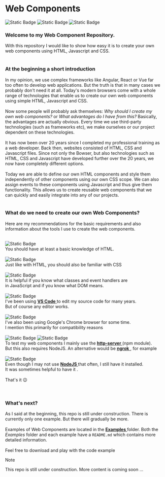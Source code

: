 # Web Components

![Static Badge](https://img.shields.io/badge/Uses%20HTML5-%23525252?style=plastic&logo=html5&logoColor=%2333bbff&label=%20&labelColor=%23525252&link=https%3A%2F%2Fgithub.com%2Fpraetoriani)
![Static Badge](https://img.shields.io/badge/Uses%20CSS3-%23525252?style=plastic&logo=css3&logoColor=%2333CC33&label=%20&labelColor=%23525252&link=https%3A%2F%2Fgithub.com%2Fpraetoriani)
![Static Badge](https://img.shields.io/badge/Uses%20Javascript-%23525252?style=plastic&logo=javascript&logoColor=%23ffd633&label=%20&labelColor=%23525252&link=https%3A%2F%2Fgithub.com%2Fpraetoriani)


### Welcome to my <strong>Web Component Repository</strong>.

With this repository I would like to show how easy it is to create your own web components using HTML, Javascript and CSS.
<br><br>

### At the beginning a short introduction

In my opinion, we use complex frameworks like Angular, React or Vue far too often to develop web applications. But the truth is that in many cases we probably don't need it at all. Today's modern browsers come with a whole range of technologies that enable us to create our own web components using simple HTML, Javascript and CSS.
<br><br>
Now some people will probably ask themselves: <i>Why should I create my own web components?</i> or <i>What advantages do I have from this?</i> Basically, the advantages are actually obvious. Every time we use third-party technologies (such as frameworks etc), we make ourselves or our project dependent on these technologies.
<br><br>
It has now been over 20 years since I completed my professional training as a web developer. Back then, websites consisted of HTML, CSS and Javascript files. Since not only the Bowser, but also technologies such as HTML, CSS and Javascript have developed further over the 20 years, we now have completely different options.
<br><br>
Today we are able to define our own HTML components and style them independently of other components using our own CSS scope. We can also assign events to these components using Javascript and thus give them functionality. This allows us to create reusable web components that we can quickly and easily integrate into any of our projects.
<br><br>

### What do we need to create our own Web Components?
<!--
Actually, I have already answered this question in my short introduction. All we need to create our own web components is:
<br><br>
:pushpin: Knowledge of HTML, CSS and Javascript.
<br>
:pushpin: A modern web browser (e.g. Chrome)
<br>
:pushpin: A code editor (I use VS Code)
<br>
:pushpin: A local web server (I use the Node module http-server)
-->
Here are my recommendations for the basic requirements and also information about the tools I use to create the web components.
<br><br>

![Static Badge](https://img.shields.io/badge/Requires%20HTML%20Skills-%23525252?style=plastic&logo=html5&logoColor=%23DFDFDF&label=%20&labelColor=%23525252&link=https%3A%2F%2Fgithub.com%2Fpraetoriani)
<br>You should have at least a basic knowledge of HTML.
<br><br>
![Static Badge](https://img.shields.io/badge/Requires%20CSS%20Skills-%23525252?style=plastic&logo=css3&logoColor=%23DFDFDF&label=%20&labelColor=%23525252&link=https%3A%2F%2Fgithub.com%2Fpraetoriani)
<br>Just like with HTML, you should also be familiar with CSS
<br><br>
![Static Badge](https://img.shields.io/badge/Requires%20JavaScript%20Skills-%23525252?style=plastic&logo=javascript&logoColor=%23DFDFDF&label=%20&labelColor=%23525252&link=https%3A%2F%2Fgithub.com%2Fpraetoriani)
<br>It is helpful if you know what classes and event handlers are<br>in JavaScript and if you know what DOM means.
<br><br>
![Static Badge](https://img.shields.io/badge/Recommended%3A%20VS%20Code-%23525252?style=plastic&logo=visualstudiocode&logoColor=%23DFDFDF&label=%20&labelColor=%23525252&link=https%3A%2F%2Fgithub.com%2Fpraetoriani)
<br>I've been using [ **VS Code** ](https://code.visualstudio.com/) to edit my source code for many years.<br>But of course any editor works.
<br><br>
![Static Badge](https://img.shields.io/badge/Recommended%3A%20Chrome%20Browser-%23525252?style=plastic&logo=googlechrome&logoColor=%23DFDFDF&label=%20&labelColor=%23525252&link=https%3A%2F%2Fgithub.com%2Fpraetoriani)
<br>I've also been using Google's Chrome browser for some time.<br>I mention this primarily for compatibility reasons
<br><br>
![Static Badge](https://img.shields.io/badge/Recommended%3A%20http%20server-%23525252?style=plastic&logo=npm&logoColor=%23DFDFDF&label=%20&labelColor=%23525252&link=https%3A%2F%2Fgithub.com%2Fpraetoriani)
![Static Badge](https://img.shields.io/badge/Recommended%3A%20ngrok-%23525252?style=plastic&logo=ngrok&logoColor=%23DFDFDF&label=%20&labelColor=%23525252&link=https%3A%2F%2Fgithub.com%2Fpraetoriani)
<br>To test my web components I mainly use the [ **http-server** ](https://www.npmjs.com/package/http-server) (npm module).<br>But this also requires NodeJS. An alternative would be [ **ngrok** ](https://ngrok.com/), for example
<br><br>
![Static Badge](https://img.shields.io/badge/Recommended%3A%20NodeJS-%23525252?style=plastic&logo=nodedotjs&logoColor=%23DFDFDF&label=%20&labelColor=%23525252&link=https%3A%2F%2Fgithub.com%2Fpraetoriani)
<br>Even though I may not use [ **NodeJS** ](https://nodejs.org/en) that often, I still have it installed.<br>It was sometimes helpful to have it .
<br><br>
That's it :wink:	
<br><br>


### What's next?

As I said at the beginning, this repo is still under construction. There is currently only one example. But there will gradually be more.
<br><br>
Examples of Web Components are located in the [ **Examples** ](https://github.com/praetoriani/Web-Components/tree/main/Examples) folder. Both the *Examples* folder and each example have a <code>README.md</code> which contains more detailed information.
<br><br>
Feel free to download and play with the code example

> [!NOTE]
> This repo is still under construction.
> More content is coming soon ...


